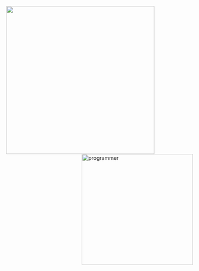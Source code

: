 <img width="400" src="GitP1Certificado_page-0001.jpg">
  <img align="right" width="300" alt="programmer" src="https://media0.giphy.com/media/v1.Y2lkPTc5MGI3NjExOHMxNHdpeWZ3ZndiM2NxOTM5YXRhbmE5cHkyOWNqdmF4OHlvZnYzNiZlcD12MV9pbnRlcm5hbF9naWZfYnlfaWQmY3Q9Zw/Dk57URqjqjHjNGHeMV/giphy.gif">
</div>
